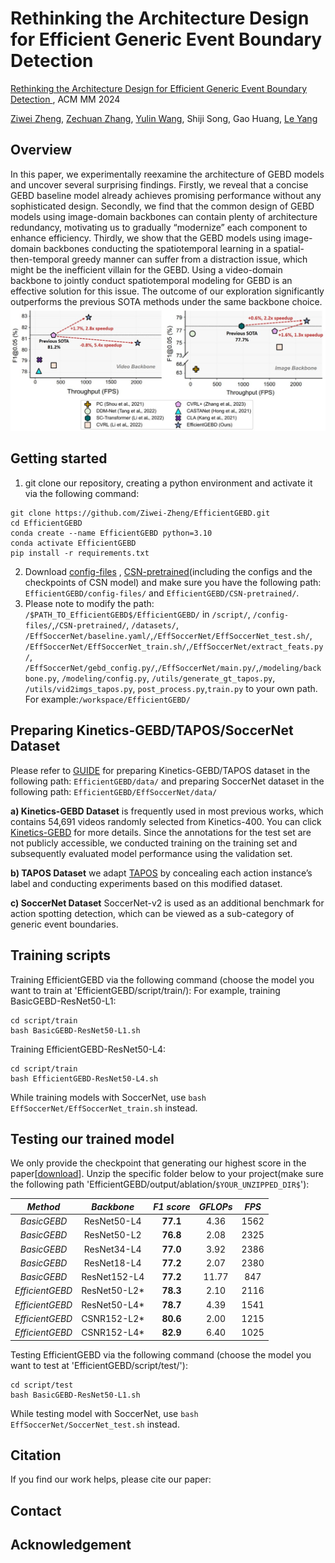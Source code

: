 # Rethinking the Architecture Design for Efficient Generic Event  Boundary Detection
[Rethinking the Architecture Design for Efficient Generic Event Boundary Detection  ](https://openreview.net/forum?id=sA2a5a5O4g&referrer=%5Bthe%20profile%20of%20Zechuan%20Zhang%5D(%2Fprofile%3Fid%3D~Zechuan_Zhang2)) , ACM MM 2024

[Ziwei Zheng](https://github.com/Ziwei-Zheng?tab=repositories), [Zechuan Zhang](https://github.com/zechuan2024), [Yulin Wang](https://github.com/blackfeather-wang), Shiji Song, Gao Huang, [Le Yang](https://github.com/yangle15)
## Overview
In this paper, we experimentally reexamine the architecture of GEBD models and uncover several surprising findings. Firstly, we reveal that a concise GEBD baseline model already achieves promising performance without any sophisticated design. Secondly, we find that the common design of GEBD models using image-domain backbones can contain plenty of architecture redundancy, motivating us to gradually “modernize” each component to enhance efficiency. Thirdly, we show that the GEBD models using image-domain backbones conducting the spatiotemporal learning in a spatial-then-temporal greedy manner can suffer from a distraction issue, which might be the inefficient villain for the GEBD. Using a video-domain backbone to jointly conduct spatiotemporal modeling for GEBD is an effective solution for this issue. 
The outcome of our exploration significantly outperforms the previous SOTA methods under the same backbone choice. 
![fig1](https://github.com/zechuan2024/EffGEBD/blob/master/images/fig1.jpg)
## Getting started

1. git clone our repository, creating a python environment and activate it via the following command:
```
git clone https://github.com/Ziwei-Zheng/EfficientGEBD.git
cd EfficientGEBD
conda create --name EfficientGEBD python=3.10
conda activate EfficientGEBD
pip install -r requirements.txt
```
2. Download [config-files](https://drive.google.com/drive/folders/1B4gEWTVG3JR2KhLN4i7qZ2XM6e_Wx3Fh?usp=drive_link) , [CSN-pretrained](https://drive.google.com/drive/folders/1iaLFYMhwMEu3iaZK8aMAER572QcI7e-z?usp=drive_link)(including the configs and the checkpoints of CSN model) and make sure you have the following path: `EfficientGEBD/config-files/` and `EfficientGEBD/CSN-pretrained/`.
3. Please note to modify the path: `/$PATH_TO_EfficientGEBD$/EfficientGEBD/` in 
`/script/`, `/config-files/`,`/CSN-pretrained/`, `/datasets/`, `/EffSoccerNet/baseline.yaml/`,`/EffSoccerNet/EffSoccerNet_test.sh/`,
`/EffSoccerNet/EffSoccerNet_train.sh/`,`/EffSoccerNet/extract_feats.py/`,
`/EffSoccerNet/gebd_config.py/`,`/EffSoccerNet/main.py/`,`/modeling/backbone.py`, `/modeling/config.py`,  `/utils/generate_gt_tapos.py`, `/utils/vid2imgs_tapos.py`, `post_process.py`,`train.py` to your own path.
For example:`/workspace/EfficientGEBD/`

## Preparing Kinetics-GEBD/TAPOS/SoccerNet Dataset
Please refer to [GUIDE](https://github.com/zechuan2024/EffGEBD/blob/master/data/GUIDE.md) for preparing Kinetics-GEBD/TAPOS dataset in the following path:
`EfficientGEBD/data/`
and preparing SoccerNet dataset in the following path:
`EfficientGEBD/EffSoccerNet/data/`

**a) Kinetics-GEBD Dataset** is frequently used in most previous works, which contains 54,691 videos randomly selected from Kinetics-400. You can click [Kinetics-GEBD](https://github.com/StanLei52/GEBD) for more details. Since the annotations for the test set are not publicly accessible, we conducted training on the training set and subsequently evaluated model performance using the validation set.

**b) TAPOS Dataset** 
 we adapt [TAPOS](https://sdolivia.github.io/TAPOS/) by concealing each action instance’s label and conducting experiments based on this modified dataset.

**c) SoccerNet Dataset** 
SoccerNet-v2 is used as an additional benchmark for action spotting detection, which can be viewed as a sub-category of generic event boundaries.


## Training scripts

Training EfficientGEBD via the following command (choose the model you want to train at 'EfficientGEBD/script/train/):
For example, training BasicGEBD-ResNet50-L1:
```
cd script/train
bash BasicGEBD-ResNet50-L1.sh
```
Training EfficientGEBD-ResNet50-L4:

```
cd script/train
bash EfficientGEBD-ResNet50-L4.sh
```
While training models with SoccerNet, use `bash EffSoccerNet/EffSoccerNet_train.sh` instead.

## Testing our trained model

We only provide the checkpoint that generating our highest score in the paper[[download](https://drive.google.com/file/d/1S4M-xnKpjWFGBimcRYzlEDFhDsWQWF_-/view?usp=drive_link)]. Unzip the specific folder below to your project(make sure the following path 'EfficientGEBD/output/ablation/`$YOUR_UNZIPPED_DIR$`'):

| _Method_| _Backbone_  | _F1 score_ | _GFLOPs_ | _FPS_ |
| :----: | :----: | :----: | :----: | :----: |
|  _BasicGEBD_ | ResNet50-L4  | **77.1** | 4.36 | 1562 |
| _BasicGEBD_  | ResNet50-L2  | **76.8** | 2.08 | 2325 |
| _BasicGEBD_  | ResNet34-L4  | **77.0** | 3.92 | 2386 |
| _BasicGEBD_  | ResNet18-L4  | **77.2** | 2.07 |2380  |
| _BasicGEBD_  | ResNet152-L4  | **77.2** | 11.77| 847 |
| _EfficientGEBD_  | ResNet50-L2*  | **78.3** | 2.10 | 2116 |
| _EfficientGEBD_  | ResNet50-L4*  | **78.7** | 4.39 |1541  |
| _EfficientGEBD_  | CSNR152-L2* | **80.6** | 2.00 | 1215 | 
| _EfficientGEBD_  | CSNR152-L4* | **82.9** | 6.40 | 1025 |


Testing EfficientGEBD via the following command (choose the model you want to test at 'EfficientGEBD/script/test/'):
```
cd script/test
bash BasicGEBD-ResNet50-L1.sh
```

While testing model with SoccerNet, use `bash EffSoccerNet/SoccerNet_test.sh` instead.

## Citation

If you find our work helps, please cite our paper:

## Contact



## Acknowledgement
